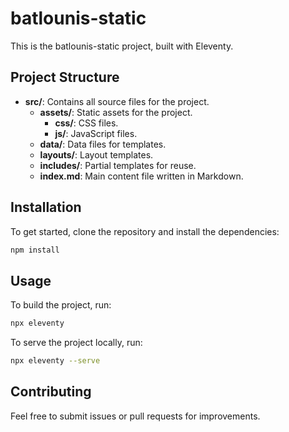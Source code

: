 # batlounis-static

This is the batlounis-static project, built with Eleventy.

## Project Structure

- **src/**: Contains all source files for the project.
  - **assets/**: Static assets for the project.
    - **css/**: CSS files.
    - **js/**: JavaScript files.
  - **data/**: Data files for templates.
  - **layouts/**: Layout templates.
  - **includes/**: Partial templates for reuse.
  - **index.md**: Main content file written in Markdown.

## Installation

To get started, clone the repository and install the dependencies:

```bash
npm install
```

## Usage

To build the project, run:

```bash
npx eleventy
```

To serve the project locally, run:

```bash
npx eleventy --serve
```

## Contributing

Feel free to submit issues or pull requests for improvements.